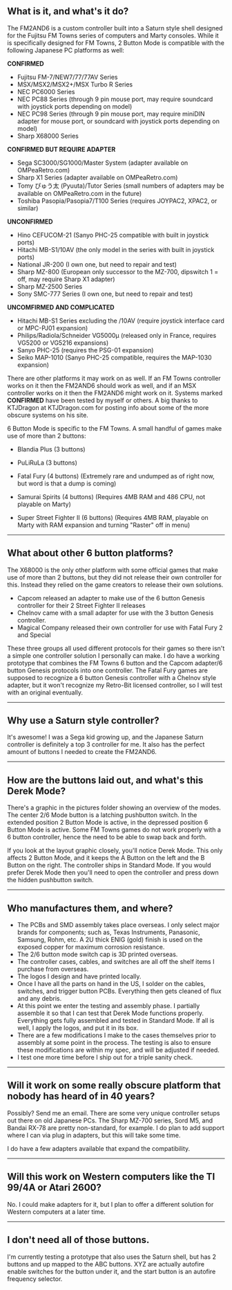 ## **What is it, and what's it do?**

The FM2AND6 is a custom controller built into a Saturn style shell designed for the Fujitsu FM Towns series of computers and Marty consoles. While it is specifically designed for FM Towns, 2 Button Mode is compatible with the following Japanese PC platforms as well:

**CONFIRMED**
* Fujitsu FM-7/NEW7/77/77AV Series
* MSX/MSX2/MSX2+/MSX Turbo R Series
* NEC PC6000 Series
* NEC PC88 Series (through 9 pin mouse port, may require soundcard with joystick ports depending on model)
* NEC PC98 Series (through 9 pin mouse port, may require miniDIN adapter for mouse port, or soundcard with joystick ports depending on model)
* Sharp X68000 Series

**CONFIRMED BUT REQUIRE ADAPTER**
* Sega SC3000/SG1000/Master System (adapter available on OMPeaRetro.com)
* Sharp X1 Series (adapter available on OMPeaRetro.com)
* Tomy ぴゅう太 (Pyuuta)/Tutor Series (small numbers of adapters may be available on OMPeaRetro.com in the future)
* Toshiba Pasopia/Pasopia7/T100 Series (requires JOYPAC2, XPAC2, or similar)

**UNCONFIRMED**
* Hino CEFUCOM-21 (Sanyo PHC-25 compatible with built in joystick ports)
* Hitachi MB-S1/10AV (the only model in the series with built in joystick ports)
* National JR-200 (I own one, but need to repair and test)
* Sharp MZ-800 (European only successor to the MZ-700, dipswitch 1 = off, may require Sharp X1 adapter)
* Sharp MZ-2500 Series
* Sony SMC-777 Series (I own one, but need to repair and test)

**UNCOMFIRMED AND COMPLICATED**
* Hitachi MB-S1 Series excluding the /10AV (require joystick interface card or MPC-PJ01 expansion)
* Philips/Radiola/Schneider VG5000μ (released only in France, requires VG5200 or VG5216 expansions)
* Sanyo PHC-25 (requires the PSG-01 expansion)
* Seiko MAP-1010 (Sanyo PHC-25 compatible, requires the MAP-1030 expansion)

There are other platforms it may work on as well. If an FM Towns controller works on it then the FM2AND6 should work as well, and if an MSX controller works on it then the FM2AND6 might work on it. Systems marked **CONFIRMED** have been tested by myself or others. A big thanks to KTJDragon at KTJDragon.com for posting info about some of the more obscure systems on his site.

6 Button Mode is specific to the FM Towns. A small handful of games make use of more than 2 buttons:

* Blandia Plus (3 buttons)
* PuLiRuLa (3 buttons)

* Fatal Fury (4 buttons) (Extremely rare and undumped as of right now, but word is that a dump is coming)
* Samurai Spirits (4 buttons) (Requires 4MB RAM and 486 CPU, not playable on Marty)

* Super Street Fighter II (6 buttons) (Requires 4MB RAM, playable on Marty with RAM expansion and turning "Raster" off in menu)

------------------------------------
## **What about other 6 button platforms?**

The X68000 is the only other platform with some official games that make use of more than 2 buttons, but they did not release their own controller for this. Instead they relied on the game creators to release their own solutions.

* Capcom released an adapter to make use of the 6 button Genesis controller for their 2 Street Fighter II releases
* Chelnov came with a small adapter for use with the 3 button Genesis controller.
* Magical Company released their own controller for use with Fatal Fury 2 and Special

These three groups all used different protocols for their games so there isn't a simple one controller solution I personally can make. I do have a working prototype that combines the FM Towns 6 button and the Capcom adapter/6 button Genesis protocols into one controller. The Fatal Fury games are supposed to recognize a 6 button Genesis controller with a Chelnov style adapter, but it won't recognize my Retro-Bit licensed controller, so I will test with an original eventually.

----------------------------------
## **Why use a Saturn style controller?**

It's awesome! I was a Sega kid growing up, and the Japanese Saturn controller is definitely a top 3 controller for me. It also has the perfect amount of buttons I needed to create the FM2AND6. 

---------------------------------------------------------
## **How are the buttons laid out, and what's this Derek Mode?**

There's a graphic in the pictures folder showing an overview of the modes. The center 2/6 Mode button is a latching pushbutton switch. In the extended position 2 Button Mode is active, in the depressed position 6 Button Mode is active. Some FM Towns games do not work properly with a 6 button controller, hence the need to be able to swap back and forth.

If you look at the layout graphic closely, you'll notice Derek Mode. This only affects 2 Button Mode, and it keeps the A Button on the left and the B Button on the right. The controller ships in Standard Mode. If you would prefer Derek Mode then you'll need to open the controller and press down the hidden pushbutton switch.

---------------------------------
## **Who manufactures them, and where?**

* The PCBs and SMD assembly takes place overseas. I only select major brands for components; such as, Texas Instruments, Panasonic, Samsung, Rohm, etc. A 2U thick ENIG (gold) finish is used on the exposed copper for maximum corrosion resistance.
* The 2/6 button mode switch cap is 3D printed overseas.
* The controller cases, cables, and switches are all off the shelf items I purchase from overseas.
* The logos I design and have printed locally.
* Once I have all the parts on hand in the US, I solder on the cables, switches, and trigger button PCBs. Everything then gets cleaned of flux and any debris.
* At this point we enter the testing and assembly phase. I partially assemble it so that I can test that Derek Mode functions properly. Everything gets fully assembled and tested in Standard Mode. If all is well, I apply the logos, and put it in its box.
* There are a few modifications I make to the cases themselves prior to assembly at some point in the process. The testing is also to ensure these modifications are within my spec, and will be adjusted if needed.
* I test one more time before I ship out for a triple sanity check.

----------------------------------------------------------------------------------
## **Will it work on some really obscure platform that nobody has heard of in 40 years?**

Possibly? Send me an email. There are some very unique controller setups out there on old Japanese PCs. The Sharp MZ-700 series, Sord M5, and Bandai RX-78 are pretty non-standard, for example. I do plan to add support where I can via plug in adapters, but this will take some time.

I do have a few adapters available that expand the compatibility.

--------------------------------------------------------------------
## **Will this work on Western computers like the TI 99/4A or Atari 2600?**

No. I could make adapters for it, but I plan to offer a different solution for Western computers at a later time.

----------------------------------
## **I don't need all of those buttons.**

I'm currently testing a prototype that also uses the Saturn shell, but has 2 buttons and up mapped to the ABC buttons. XYZ are actually autofire enable switches for the button under it, and the start button is an autofire frequency selector. 
